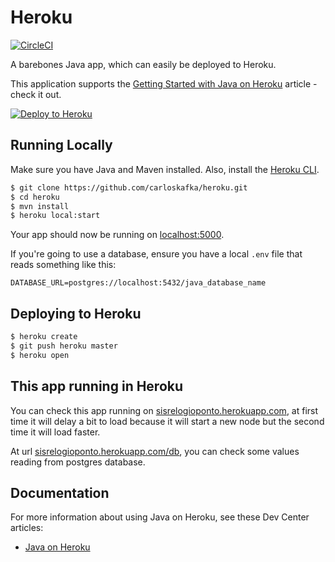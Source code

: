 # Heroku

[![CircleCI](https://circleci.com/gh/heroku/java-getting-started.svg?style=svg)](https://circleci.com/gh/heroku/java-getting-started)

A barebones Java app, which can easily be deployed to Heroku.

This application supports the [Getting Started with Java on Heroku](https://devcenter.heroku.com/articles/getting-started-with-java) article - check it out.

[![Deploy to Heroku](https://www.herokucdn.com/deploy/button.png)](https://heroku.com/deploy)

## Running Locally

Make sure you have Java and Maven installed.  Also, install the [Heroku CLI](https://cli.heroku.com/).

```sh
$ git clone https://github.com/carloskafka/heroku.git
$ cd heroku
$ mvn install
$ heroku local:start
```

Your app should now be running on [localhost:5000](http://localhost:5000/).

If you're going to use a database, ensure you have a local `.env` file that reads something like this:

```
DATABASE_URL=postgres://localhost:5432/java_database_name
```

## Deploying to Heroku

```sh
$ heroku create
$ git push heroku master
$ heroku open
```

## This app running in Heroku

You can check this app running on [sisrelogioponto.herokuapp.com](https://sisrelogioponto.herokuapp.com), at first time it will delay a bit to load because it will start a new node but the second time it will load faster.

At url [sisrelogioponto.herokuapp.com/db](https://sisrelogioponto.herokuapp.com/db), you can check some values reading from postgres database.

## Documentation

For more information about using Java on Heroku, see these Dev Center articles:

- [Java on Heroku](https://devcenter.heroku.com/categories/java)
